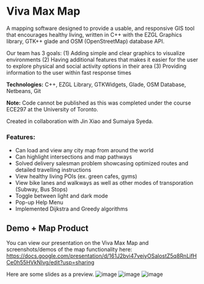 # Viva Max Map

A mapping software designed to provide a usable, and responsive GIS tool that encourages healthy living, written in C++ with the EZGL Graphics library, GTK++ glade and OSM (OpenStreetMap) database API.

Our team has 3 goals:
(1) Adding simple and clear graphics to visualize environments
(2) Having additional features that makes it easier for the user to explore physical and social activity options in their area
(3) Providing information to the user within fast response times

**Technologies:** C++, EZGL Library, GTKWidgets, Glade, OSM Database, Netbeans, Git

**Note:** Code cannot be published as this was completed under the course ECE297 at the University of Toronto.

Created in collaboration with Jin Xiao and Sumaiya Syeda.

### Features:
- Can load and view any city map from around the world
- Can highlight intersections and map pathways
- Solved delivery salesman problem showcasing optimized routes and detailed travelling instructions
- View healthy living POIs (ex. green cafes, gyms)
- View bike lanes and walkways as well as other modes of transporation (Subway, Bus Stops)
- Toggle between light and dark mode
- Pop-up Help Menu
- Implemented Dijkstra and Greedy algorithms

## Demo + Map Product
You can view our presentation on the Viva Max Map and screenshots/demos of the map functionality here: https://docs.google.com/presentation/d/161J2bvi47veiyOSalostZ5q8RnLifHCe0h55HVkNIvg/edit?usp=sharing

Here are some slides as a preview.
![image](https://github.com/HazelSharma/Geocache-GameMap/assets/53130340/9a68d63d-8e64-4ab4-bb63-d31ffb2b0b9d)
![image](https://github.com/HazelSharma/Geocache-GameMap/assets/53130340/0f2acc0b-c081-4332-bcc5-746717b291f3)
![image](https://github.com/HazelSharma/Geocache-GameMap/assets/53130340/60b9675e-e4f8-4c11-a922-60bfc67a7e56)


